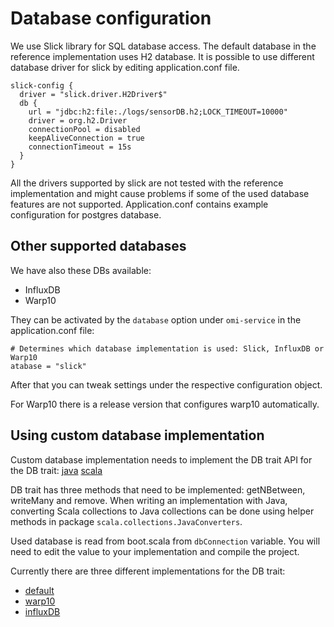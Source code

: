 Database configuration
======================

We use Slick library for SQL database access. The default database in the reference implementation uses H2 database. It is possible to use different database driver for slick by editing application.conf file.

```
slick-config {
  driver = "slick.driver.H2Driver$"
  db {
    url = "jdbc:h2:file:./logs/sensorDB.h2;LOCK_TIMEOUT=10000"
    driver = org.h2.Driver
    connectionPool = disabled
    keepAliveConnection = true
    connectionTimeout = 15s
  }
}
```

All the drivers supported by slick are not tested with the reference implementation and might cause problems if some of the used database features are not supported. Application.conf contains example configuration for postgres database.

Other supported databases
-------------------------

We have also these DBs available:
* InfluxDB
* Warp10

They can be activated by the `database` option under `omi-service` in the application.conf file:
```
# Determines which database implementation is used: Slick, InfluxDB or Warp10
atabase = "slick"
```

After that you can tweak settings under the respective configuration object.

For Warp10 there is a release version that configures warp10 automatically.

Using custom database implementation
------------------------------------
Custom database implementation needs to implement the DB trait
API for the DB trait:
[java](https://otaniemi3d.cs.hut.fi/omi/node/html/api/java/database/DB.html "Scaladoc")
[scala](https://otaniemi3d.cs.hut.fi/omi/node/html/api/index.html#database.DB "Javadoc")

DB trait has three methods that need to be implemented: getNBetween, writeMany and remove.
When writing an implementation with Java, converting Scala collections to Java collections can be done using helper methods in package `scala.collections.JavaConverters`.

Used database is read from boot.scala from `dbConnection` variable. You will need to edit the value to your implementation and compile the project.

Currently there are three different implementations for the DB trait:

- [default](https://github.com/AaltoAsia/O-MI/blob/master/O-MI%20Node/src/main/scala/database/DBInterface.scala#L207 "Default database implemntation")
- [warp10](https://github.com/AaltoAsia/O-MI/blob/warp10integration/O-MI%20Node/src/main/scala/database/Warp10Wrapper.scala#L237 "Wrapper for warp10 database")
- [influxDB](https://github.com/AaltoAsia/O-MI/tree/master/O-MI%20Node/src/main/scala/database/influxDB)



